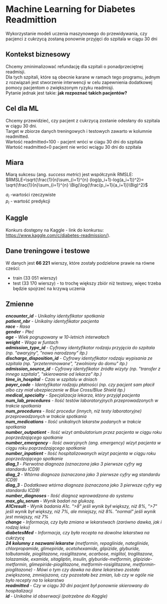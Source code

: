 # Machine Learning for Diabetes Readmittion

Wykorzystanie modeli uczenia maszynowego do przewidywania, czy pacjenci z cukrzycą zostaną ponownie przyjęci do szpitala w ciągu 30 dni<br>

## Kontekst biznesowy
Chcemy zminimalizować refundację dla szpitali o ponadprzeciętnej readmisji. <br>
Dla tych szpitali, które są obecnie karane w ramach tego programu, jednym z rozwiązań jest stworzenie interwencji w celu zapewnienia dodatkowej pomocy pacjentom o zwiększonym ryzyku readmisji. <br>
Pytanie jednak jest takie: <b>jak rozpoznać takich pacjentów?</b> 

## Cel dla ML
Chcemy przewidzieć, czy pacjent z cukrzycą zostanie odesłany do szpitala w ciągu 30 dni.<br>
Target w zbiorze danych treningowych i testowych zawarto w kolumnie readmitted. <br>
Wartość readmitted=100 - pacjent wróci w ciagu 30 dni do szpitala <br>
Wartość readmitted=0 pacjent nie wróci wciągu 30 dni do szpitala<br>


## Miara
Miarą sukcesu (ang. *success metric*) jest współczynik RMSLE: <br>
$RMSLE=\sqrt{\frac{1}{n}\sum_{i=1}^{n} (log(p_i+1)-log(a_i+1))^2}= \sqrt{\frac{1}{n}\sum_{i=1}^{n} \Big(\log{\frac{p_i+1}{a_i+1}}\Big)^2}$

$a_i$ -wartości rzeczywiste <br>
$p_i$ - wartość predykcji <br>


## Kaggle
Konkurs dostępny na Kaggle - link do konkursu: https://www.kaggle.com/c/diabetes-readmission/).

## Dane treningowe i testowe
W danych jest **66 221** wierszy, które zostały podzielone prawie na równe cześci: <br>
- train (33 051 wierszy) <br>
- test (33 170 wierszy) - to trochę większy zbiór niż testowy, więec trzeba będzie spojrzeć na krzywą uczenia

## Zmienne
<i>
<b>encounter_id</b> - Unikalny identyfikator spotkania<br>
<b>patient_nbr</b> - Unikalny identyfikator pacjenta<br>
<b>race</b> - Rasa<br>
<b>gender</b> - Płeć<br>
<b>age</b> - Wiek pogrupowany w 10-letnich interwałach<br>
<b>weight</b> - Waga w funtach<br>
<b>admission_type_id </b>- Cyfrowy identyfikator rodzaju przyjęcia do szpitala (np. "awaryjny", "nowo narodzony" itp.)<br>
<b>discharge_disposition_id</b> - Cyfrowy identyfikator rodzaju wypisania ze szpitala (np. "przeterminowane", "zwolniony do domu" itp.)<br>
<b>admission_source_id</b> - Cyfrowy identyfikator źródła wizyty (np. "transfer z innego szpitala", "skierowanie od lekarza" itp.)<br>
<b>time_in_hospital</b> - Czas w szpitalu w dniach<br>
<b>payer_code</b> - Identyfikator rodzaju płatności (np. czy pacjent sam płacił albo czy miał ubezpieczenie w Blue Cross/Blue Shield itp.)<br>
<b>medical_specialty</b> - Specjalizacja lekarza, który przyjął pacjenta<br>
<b>num_lab_procedures</b> - Ilość testów laboratoryjnych przeprowadzonych w trakcie spotkania<br>
<b>num_procedures </b>- Ilość procedur (innych, niż testy laboratoryjne) przeprowadzonych w trakcie spotkania<br>
<b>num_medications</b> - Ilość unikalnych lekarstw podanych w trakcie spotkania<br>
<b>number_outpatient</b> - Ilość wizyt ambulatorium przez pacjenta w ciągu roku poprzedzającego spotkanie<br>
<b>number_emergency</b> - Ilość awaryjnych (ang. emergency) wizyt pacjenta w ciągu roku poprzedzającego spotkanie<br>
<b>number_inpatient</b> - Ilość hospitalizowanych wizyt pacjenta w ciągu roku poprzedzającego spotkanie<br>
<b>diag_1 </b>- Pierwotna diagnoza (oznaczona jako 3 pierwsze cyfry wg standardu ICD9)<br>
<b>diag_2 </b>- Wtórna diagnoza (oznaczona jako 3 pierwsze cyfry wg standardu ICD9)<br>
<b>diag_3 </b>- Dodatkowa wtórna diagnoza (oznaczona jako 3 pierwsze cyfry wg standardu ICD9)<br>
<b>number_diagnoses </b></b>- Ilość diagnoz wprowadzona do systemu<br>
<b>max_glu_serum </b>- Wynik badań na glukozę.<br>
<b>A1Cresult </b>- Wynik badania A1c. ">8" jeśli wynik był większy, niż 8%, ">7" jeśli wynik był większy, niż 7%, ale mniejszy, niż 8%. "normal" jeśli wynik jest mniejszy, niż 7%<br>
<b>change </b>- Informacja, czy była zmiana w lekarstwach (zarówno dawka, jak i rodzaj leku)<br>
<b>diabetesMed</b> - Informacja, czy była recepta na dowolne lekarstwa na cukrzycę<br>
<b>24 kolumny z nazwami lekarstw</b> (metformin, repaglinide, nateglinide, chlorpropamide, glimepiride, acetohexamide, glipizide, glyburide, tolbutamide, pioglitazone, rosiglitazone, acarbose, miglitol, troglitazone, tolazamide, examide, sitagliptin, insulin, glyburide-metformin, glipizide-metformin, glimepiride-pioglitazone, metformin-rosiglitazone, metformin-pioglitazone) - Mówi o tym czy dawka na dane lekarstwo została zwiększona, zmniejszona, czy pozostała bez zmian, lub czy w ogóle nie było recepty na to lekarstwo<br>
<b>readmitted </b>- Czy w ciągu 30 dni pacjent był ponownie skierowany do hospitalizacji<br>
<b>id </b>- Unikalne id obserwacji (potrzebne do Kaggle)<br>
</i>

